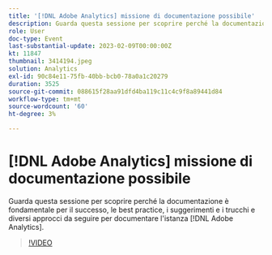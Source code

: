 ```yaml
---
title: '[!DNL Adobe Analytics] missione di documentazione possibile'
description: Guarda questa sessione per scoprire perché la documentazione è fondamentale per il successo, le best practice, i suggerimenti e i trucchi e diversi approcci da seguire per documentare la tua istanza  [!DNL Adobe Analytics] . Giugno 2022
role: User
doc-type: Event
last-substantial-update: 2023-02-09T00:00:00Z
kt: 11847
thumbnail: 3414194.jpeg
solution: Analytics
exl-id: 90c84e11-75fb-40bb-bcb0-78a0a1c20279
duration: 3525
source-git-commit: 088615f28aa91dfd4ba119c11c4c9f8a89441d84
workflow-type: tm+mt
source-wordcount: '60'
ht-degree: 3%

---
```


# [!DNL Adobe Analytics] missione di documentazione possibile

Guarda questa sessione per scoprire perché la documentazione è fondamentale per il successo, le best practice, i suggerimenti e i trucchi e diversi approcci da seguire per documentare l&#39;istanza [!DNL Adobe Analytics].

>[!VIDEO](https://video.tv.adobe.com/v/3414194/?quality=12&learn=on)
